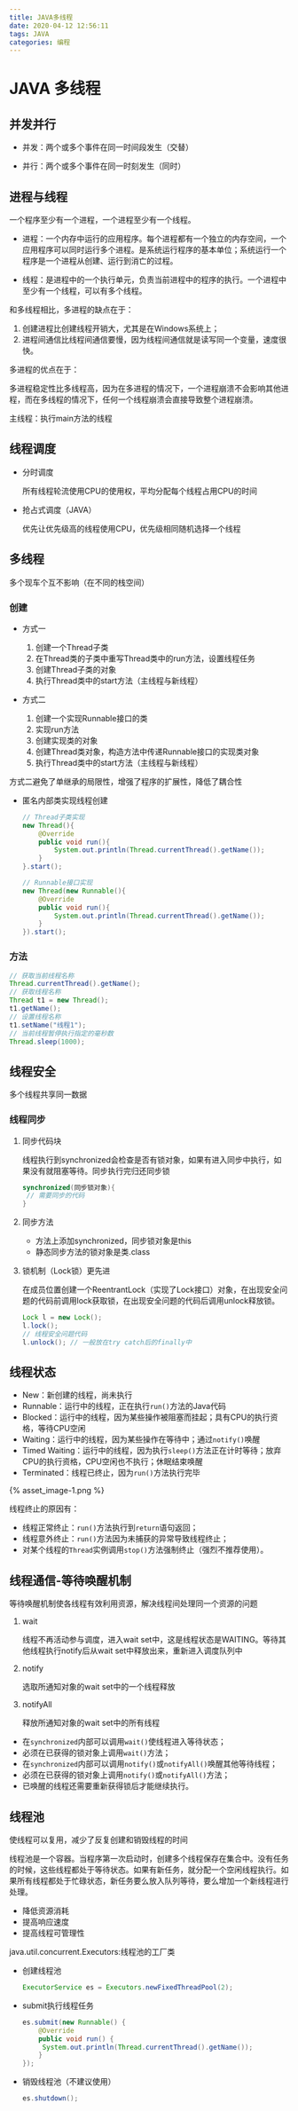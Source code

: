 ```yaml
---
title: JAVA多线程
date: 2020-04-12 12:56:11
tags: JAVA
categories: 编程
---
```

# JAVA 多线程

## 并发并行

- 并发：两个或多个事件在同一时间段发生（交替）

- 并行：两个或多个事件在同一时刻发生（同时）



## 进程与线程

一个程序至少有一个进程，一个进程至少有一个线程。

- 进程：一个内存中运行的应用程序。每个进程都有一个独立的内存空间，一个应用程序可以同时运行多个进程。是系统运行程序的基本单位；系统运行一个程序是一个进程从创建、运行到消亡的过程。

- 线程：是进程中的一个执行单元，负责当前进程中的程序的执行。一个进程中至少有一个线程，可以有多个线程。

和多线程相比，多进程的缺点在于：

1. 创建进程比创建线程开销大，尤其是在Windows系统上；
2. 进程间通信比线程间通信要慢，因为线程间通信就是读写同一个变量，速度很快。

多进程的优点在于：

​	多进程稳定性比多线程高，因为在多进程的情况下，一个进程崩溃不会影响其他进程，而在多线程的情况下，任何一个线程崩溃会直接导致整个进程崩溃。


主线程：执行main方法的线程



## 线程调度

- 分时调度

  所有线程轮流使用CPU的使用权，平均分配每个线程占用CPU的时间

- 抢占式调度（JAVA）

  优先让优先级高的线程使用CPU，优先级相同随机选择一个线程





## 多线程

多个现车个互不影响（在不同的栈空间）

### 创建

- 方式一

    1. 创建一个Thread子类
    2. 在Thread类的子类中重写Thread类中的run方法，设置线程任务
    3. 创建Thread子类的对象
    4. 执行Thread类中的start方法（主线程与新线程）

    

- 方式二
    1. 创建一个实现Runnable接口的类
    2. 实现run方法
    3. 创建实现类的对象
    4. 创建Thread类对象，构造方法中传递Runnable接口的实现类对象
    5. 执行Thread类中的start方法（主线程与新线程）

方式二避免了单继承的局限性，增强了程序的扩展性，降低了耦合性



- 匿名内部类实现线程创建

  ```java
  // Thread子类实现
  new Thread(){
      @Override
      public void run(){
          System.out.println(Thread.currentThread().getName());
      }
  }.start();
  
  // Runnable接口实现
  new Thread(new Runnable(){
      @Override
      public void run(){
          System.out.println(Thread.currentThread().getName());
      }
  }).start();
  ```

  

### 方法

```java
// 获取当前线程名称
Thread.currentThread().getName(); 
// 获取线程名称
Thread t1 = new Thread();
t1.getName();
// 设置线程名称
t1.setName("线程1");
// 当前线程暂停执行指定的毫秒数
Thread.sleep(1000);
```



## 线程安全

多个线程共享同一数据

### 线程同步

1. 同步代码块

   线程执行到synchronized会检查是否有锁对象，如果有进入同步中执行，如果没有就阻塞等待。同步执行完归还同步锁

   ```java
   synchronized(同步锁对象){
   	// 需要同步的代码
   }
   ```

2. 同步方法

   - 方法上添加synchronized，同步锁对象是this
   - 静态同步方法的锁对象是类.class

3. 锁机制（Lock锁）更先进

   在成员位置创建一个ReentrantLock（实现了Lock接口）对象，在出现安全问题的代码前调用lock获取锁，在出现安全问题的代码后调用unlock释放锁。

   ```java
   Lock l = new Lock();
   l.lock();
   // 线程安全问题代码
   l.unlock(); // 一般放在try catch后的finally中
   ```



## 线程状态

- New：新创建的线程，尚未执行
- Runnable：运行中的线程，正在执行`run()`方法的Java代码
- Blocked：运行中的线程，因为某些操作被阻塞而挂起；具有CPU的执行资格，等待CPU空闲
- Waiting：运行中的线程，因为某些操作在等待中；通过`notify()`唤醒
- Timed Waiting：运行中的线程，因为执行`sleep()`方法正在计时等待；放弃CPU的执行资格，CPU空闲也不执行；休眠结束唤醒
- Terminated：线程已终止，因为`run()`方法执行完毕

{% asset_image-1.png %}

线程终止的原因有：

- 线程正常终止：`run()`方法执行到`return`语句返回；
- 线程意外终止：`run()`方法因为未捕获的异常导致线程终止；
- 对某个线程的`Thread`实例调用`stop()`方法强制终止（强烈不推荐使用）。



## 线程通信-等待唤醒机制

等待唤醒机制使各线程有效利用资源，解决线程间处理同一个资源的问题

1. wait

   线程不再活动参与调度，进入wait set中，这是线程状态是WAITING。等待其他线程执行notify后从wait set中释放出来，重新进入调度队列中

2. notify

   选取所通知对象的wait set中的一个线程释放

3. notifyAll

   释放所通知对象的wait set中的所有线程

- 在`synchronized`内部可以调用`wait()`使线程进入等待状态；
- 必须在已获得的锁对象上调用`wait()`方法；
- 在`synchronized`内部可以调用`notify()`或`notifyAll()`唤醒其他等待线程；
- 必须在已获得的锁对象上调用`notify()`或`notifyAll()`方法；
- 已唤醒的线程还需要重新获得锁后才能继续执行。



## 线程池

使线程可以复用，减少了反复创建和销毁线程的时间

线程池是一个容器。当程序第一次启动时，创建多个线程保存在集合中。没有任务的时候，这些线程都处于等待状态。如果有新任务，就分配一个空闲线程执行。如果所有线程都处于忙碌状态，新任务要么放入队列等待，要么增加一个新线程进行处理。

- 降低资源消耗
- 提高响应速度
- 提高线程可管理性

java.util.concurrent.Executors:线程池的工厂类

-  创建线程池

   ```java
   ExecutorService es = Executors.newFixedThreadPool(2);
   ```

- submit执行线程任务

   ```java
   es.submit(new Runnable() {
       @Override
       public void run() {
       	System.out.println(Thread.currentThread().getName());
       }
   });
   ```

- 销毁线程池（不建议使用）

   ```java
   es.shutdown();
   ```
